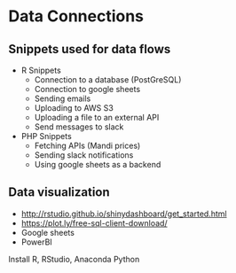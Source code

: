 # Data Connections 

## Snippets used for data flows 

* R Snippets 
	* Connection to a database (PostGreSQL)
	* Connection to google sheets 
	* Sending emails 
	* Uploading to AWS S3 
	* Uploading a file to an external API
	* Send messages to slack 
* PHP Snippets 
	* Fetching APIs (Mandi prices)
	* Sending slack notifications 
	* Using google sheets as a backend 


## Data visualization 

* http://rstudio.github.io/shinydashboard/get_started.html
* https://plot.ly/free-sql-client-download/
* Google sheets 
* PowerBI 

Install R, RStudio, Anaconda Python 